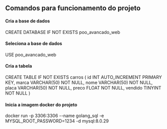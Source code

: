 ## Comandos para funcionamento do projeto

#### Cria a base de dados 
CREATE DATABASE IF NOT EXISTS poo_avancado_web

#### Seleciona a base de dados
USE poo_avancado_web

#### Cria a tabela
CREATE TABLE IF NOT EXISTS carros (
	id 				INT AUTO_INCREMENT PRIMARY KEY,
	marca 		VARCHAR(50) NOT NULL,
	nome			VARCHAR(50) NOT NULL,
	placa			VARCHAR(50) NOT NULL,
	preco 		FLOAT NOT NULL,
  vendido   TINYINT NOT NULL
)

#### Inicia a imagem docker do projeto
docker run -p 3306:3306 --name golang_sql -e MYSQL_ROOT_PASSWORD=1234 -d mysql:8.0.29
